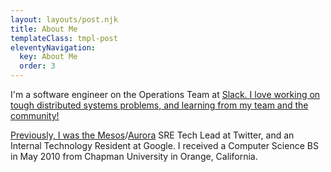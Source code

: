 ```yaml
---
layout: layouts/post.njk
title: About Me
templateClass: tmpl-post
eleventyNavigation:
  key: About Me
  order: 3
---
```


I'm a software engineer on the Operations Team at <a href="https://slack.com">Slack.
I love working on tough distributed systems problems, and learning from my team and the
community!

Previously, I was the <a href="http://mesos.apache.org">Mesos</a>/<a href="http://aurora.apache.org">Aurora</a>
SRE Tech Lead at Twitter, and an Internal Technology Resident at Google. I received a Computer
Science BS in May 2010 from Chapman University in Orange, California.


